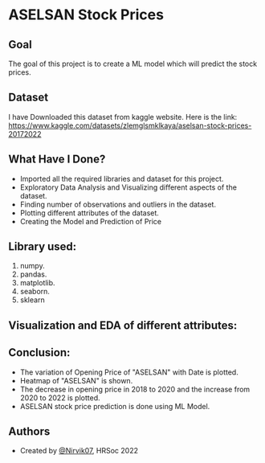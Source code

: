 
# ASELSAN Stock Prices


## Goal

The goal of this project is to create a ML model which will predict the stock prices.
## Dataset
I have Downloaded this dataset from kaggle website. Here is the link: https://www.kaggle.com/datasets/zlemglsmklkaya/aselsan-stock-prices-20172022

## What Have I Done?

- Imported all the required libraries and dataset for this project.
- Exploratory Data Analysis and Visualizing different aspects of the dataset.
- Finding number of observations and outliers in the dataset.
- Plotting different attributes of the dataset.
- Creating the Model and Prediction of Price
## Library used:

1. numpy.
2. pandas.
3. matplotlib.
4. seaborn.
5. sklearn
## Visualization and EDA of different attributes:
## Conclusion:

- The variation of Opening Price of "ASELSAN" with Date is plotted.
- Heatmap of "ASELSAN" is shown.
- The decrease in opening price in 2018 to 2020 and the increase from 2020 to 2022 is plotted.
- ASELSAN stock price prediction is done using ML Model.

## Authors

- Created by [@Nirvik07](https://github.com/Nirvik07), HRSoc 2022

